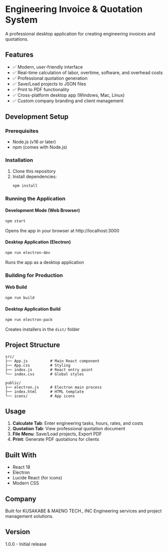 # Engineering Invoice & Quotation System

A professional desktop application for creating engineering invoices and quotations.

## Features

- ✅ Modern, user-friendly interface
- ✅ Real-time calculation of labor, overtime, software, and overhead costs
- ✅ Professional quotation generation
- ✅ Save/Load projects to JSON files
- ✅ Print to PDF functionality
- ✅ Cross-platform desktop app (Windows, Mac, Linux)
- ✅ Custom company branding and client management

## Development Setup

### Prerequisites
- Node.js (v16 or later)
- npm (comes with Node.js)

### Installation

1. Clone this repository
2. Install dependencies:
   ```bash
   npm install
   ```

### Running the Application

#### Development Mode (Web Browser)
```bash
npm start
```
Opens the app in your browser at http://localhost:3000

#### Desktop Application (Electron)
```bash
npm run electron-dev
```
Runs the app as a desktop application

### Building for Production

#### Web Build
```bash
npm run build
```

#### Desktop Application Build
```bash
npm run electron-pack
```
Creates installers in the `dist/` folder

## Project Structure

```
src/
├── App.js          # Main React component
├── App.css         # Styling
├── index.js        # React entry point
└── index.css       # Global styles

public/
├── electron.js     # Electron main process
├── index.html      # HTML template
└── icons/          # App icons
```

## Usage

1. **Calculate Tab**: Enter engineering tasks, hours, rates, and costs
2. **Quotation Tab**: View professional quotation document
3. **File Menu**: Save/Load projects, Export PDF
4. **Print**: Generate PDF quotations for clients

## Built With

- React 18
- Electron
- Lucide React (for icons)
- Modern CSS

## Company

Built for KUSAKABE & MAENO TECH., INC
Engineering services and project management solutions.

## Version

1.0.0 - Initial release